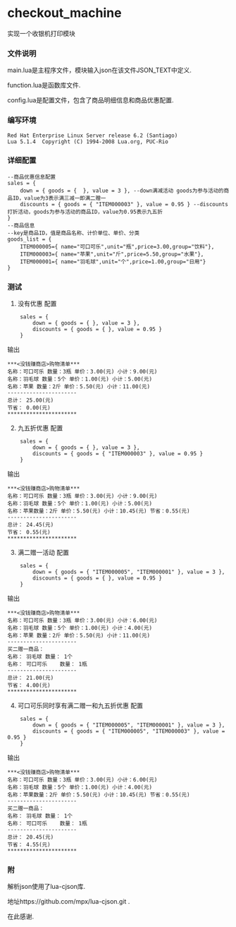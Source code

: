 # checkout_machine
实现一个收银机打印模块

### 文件说明
main.lua是主程序文件，模块输入json在该文件JSON_TEXT中定义.

function.lua是函数库文件.

config.lua是配置文件，包含了商品明细信息和商品优惠配置.
### 编写环境
	Red Hat Enterprise Linux Server release 6.2 (Santiago)
	Lua 5.1.4  Copyright (C) 1994-2008 Lua.org, PUC-Rio
### 详细配置
	--商品优惠信息配置
	sales = {
		down = { goods = {  }, value = 3 }, --down满减活动 goods为参与活动的商品ID，value为3表示满三减一即满二赠一
		discounts = { goods = { "ITEM000003" }, value = 0.95 } --discounts打折活动，goods为参与活动的商品ID，value为0.95表示九五折
	}
	--商品信息
	--key是商品ID，值是商品名称、计价单位、单价、分类
	goods_list = {
		ITEM000005={ name="可口可乐",unit="瓶",price=3.00,group="饮料"},
		ITEM000003={ name="苹果",unit="斤",price=5.50,group="水果"},
		ITEM000001={ name="羽毛球",unit="个",price=1.00,group="日用"}
	}
### 测试
1. 没有优惠
配置
```
	sales = {
		down = { goods = { }, value = 3 }, 
		discounts = { goods = { }, value = 0.95 } 
	}
```
输出
```
***<没钱赚商店>购物清单***
名称：可口可乐 数量：3瓶 单价：3.00(元) 小计：9.00(元)
名称：羽毛球 数量：5个 单价：1.00(元) 小计：5.00(元)
名称：苹果 数量：2斤 单价：5.50(元) 小计：11.00(元)
----------------------
总计：	25.00(元)
节省：	0.00(元)
**********************
```
2. 九五折优惠
配置
```
	sales = {
		down = { goods = { }, value = 3 }, 
		discounts = { goods = { "ITEM000003" }, value = 0.95 } 
	}
```
输出
```
***<没钱赚商店>购物清单***
名称：可口可乐 数量：3瓶 单价：3.00(元) 小计：9.00(元)
名称：羽毛球 数量：5个 单价：1.00(元) 小计：5.00(元)
名称：苹果数量：2斤 单价：5.50(元) 小计：10.45(元) 节省：0.55(元)
----------------------
总计：	24.45(元)
节省：	0.55(元)
********************** 
```
3. 满二赠一活动
配置
```
	sales = {
		down = { goods = { "ITEM000005", "ITEM000001" }, value = 3 },
		discounts = { goods = { }, value = 0.95 } 
	}
```
输出
```
***<没钱赚商店>购物清单***
名称：可口可乐 数量：3瓶 单价：3.00(元) 小计：6.00(元)
名称：羽毛球 数量：5个 单价：1.00(元) 小计：4.00(元)
名称：苹果 数量：2斤 单价：5.50(元) 小计：11.00(元)
----------------------
买二赠一商品：
名称：	羽毛球	数量：	1个
名称：	可口可乐	数量：	1瓶
----------------------
总计：	21.00(元)
节省：	4.00(元)
**********************
```
4. 可口可乐同时享有满二赠一和九五折优惠
配置
```
	sales = {
		down = { goods = { "ITEM000005", "ITEM000001" }, value = 3 },
		discounts = { goods = { "ITEM000005", "ITEM000003" }, value = 0.95 } 
	}
```
输出
```
***<没钱赚商店>购物清单***
名称：可口可乐 数量：3瓶 单价：3.00(元) 小计：6.00(元)
名称：羽毛球 数量：5个 单价：1.00(元) 小计：4.00(元)
名称：苹果数量：2斤 单价：5.50(元) 小计：10.45(元) 节省：0.55(元)
----------------------
买二赠一商品：
名称：	羽毛球	数量：	1个
名称：	可口可乐	数量：	1瓶
----------------------
总计：	20.45(元)
节省：	4.55(元)
**********************
```
### 附
解析json使用了lua-cjson库.

  地址https://github.com/mpx/lua-cjson.git .

在此感谢.
